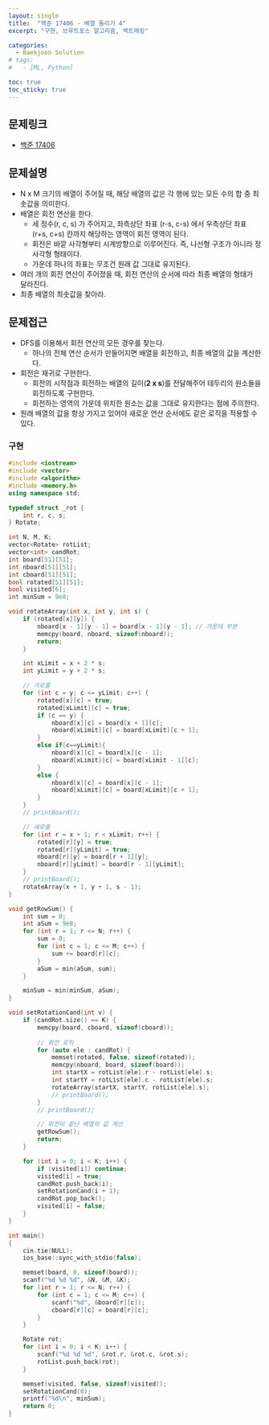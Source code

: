 ```yaml
---
layout: single
title:  "백준 17406 - 배열 돌리기 4"
excerpt: "구현, 브루트포스 알고리즘, 백트래킹"

categories:
  - Baekjoon Solution
# tags:
#   - [ML, Python]

toc: true
toc_sticky: true
---
```


## 문제링크
- [백준 17406](https://www.acmicpc.net/problem/17406)

## 문제설명
- N x M 크기의 배열이 주어질 때, 해당 배열의 값은 각 행에 있는 모든 수의 합 중 최솟값을 의미한다.
- 배열은 회전 연산을 한다.
    - 세 정수(r, c, s) 가 주어지고, 좌측상단 좌표 (r-s, c-s) 에서 우측상단 좌표(r+s, c+s) 칸까지 해당하는 영역이 회전 영역이 된다.
    - 회전은 바깥 사각형부터 시계방향으로 이루어진다. 즉, 나선형 구조가 아니라 정사각형 형태이다.
    - 가운데 하나의 좌표는 무조건 원래 값 그대로 유지된다.
- 여러 개의 회전 연산이 주어졌을 때, 회전 연산의 순서에 따라 최종 배열의 형태가 달라진다.
- 최종 배열의 최솟값을 찾아라.

## 문제접근
- DFS를 이용해서 회전 연산의 모든 경우를 찾는다.
    - 하나의 전체 연산 순서가 만들어지면 배열을 회전하고, 최종 배열의 값을 계산한다.
- 회전은 재귀로 구현한다. 
    - 회전의 시작점과 회전하는 배열의 길이(**2 x s**)를 전달해주어 테두리의 원소들을 회전하도록 구현한다.
    - 회전하는 영역의 가운데 위치한 원소는 값을 그대로 유지한다는 점에 주의한다.
- 원래 배열의 값을 항상 가지고 있어야 새로운 연산 순서에도 같은 로직을 적용할 수 있다.

### 구현
```c++
#include <iostream>
#include <vector>
#include <algorithm>
#include <memory.h>
using namespace std;

typedef struct _rot {
	int r, c, s;
} Rotate;

int N, M, K;
vector<Rotate> rotList;
vector<int> candRot;
int board[51][51];
int nboard[51][51];
int cboard[51][51];
bool rotated[51][51];
bool visited[6];
int minSum = 9e8;

void rotateArray(int x, int y, int s) {
	if (rotated[x][y]) {
		nboard[x - 1][y - 1] = board[x - 1][y - 1]; // 가운데 부분
		memcpy(board, nboard, sizeof(nboard));
		return;
	}

	int xLimit = x + 2 * s;
	int yLimit = y + 2 * s;

	// 가로줄
	for (int c = y; c <= yLimit; c++) {
		rotated[x][c] = true;
		rotated[xLimit][c] = true;
		if (c == y) {
			nboard[x][c] = board[x + 1][c];
			nboard[xLimit][c] = board[xLimit][c + 1];
		}
		else if(c==yLimit){
			nboard[x][c] = board[x][c - 1];
			nboard[xLimit][c] = board[xLimit - 1][c];
		}
		else {
			nboard[x][c] = board[x][c - 1];
			nboard[xLimit][c] = board[xLimit][c + 1];
		}
	}
	// printBoard();

	// 세로줄
	for (int r = x + 1; r < xLimit; r++) {
		rotated[r][y] = true;
		rotated[r][yLimit] = true;
		nboard[r][y] = board[r + 1][y];
		nboard[r][yLimit] = board[r - 1][yLimit];
	}
	// printBoard();
	rotateArray(x + 1, y + 1, s - 1);
}

void getRowSum() {
	int sum = 0;
	int aSum = 9e8;
	for (int r = 1; r <= N; r++) {
		sum = 0;
		for (int c = 1; c <= M; c++) {
			sum += board[r][c];
		}
		aSum = min(aSum, sum);
	}

	minSum = min(minSum, aSum);
}

void setRotationCand(int v) {
	if (candRot.size() == K) {
		memcpy(board, cboard, sizeof(cboard));
		
		// 회전 로직
		for (auto ele : candRot) {
			memset(rotated, false, sizeof(rotated));
			memcpy(nboard, board, sizeof(board));
			int startX = rotList[ele].r - rotList[ele].s;
			int startY = rotList[ele].c - rotList[ele].s;
			rotateArray(startX, startY, rotList[ele].s);
			// printBoard();
		}
		// printBoard();

		// 회전이 끝난 배열의 값 계산
		getRowSum();
		return;
	}

	for (int i = 0; i < K; i++) {
		if (visited[i]) continue;
		visited[i] = true;
		candRot.push_back(i);
		setRotationCand(i + 1);
		candRot.pop_back();
		visited[i] = false;
	}
}

int main()
{
	cin.tie(NULL);
	ios_base::sync_with_stdio(false);

	memset(board, 0, sizeof(board));
	scanf("%d %d %d", &N, &M, &K);
	for (int r = 1; r <= N; r++) {
		for (int c = 1; c <= M; c++) {
			scanf("%d", &board[r][c]);
			cboard[r][c] = board[r][c];
		}
	}

	Rotate rot;
	for (int i = 0; i < K; i++) {
		scanf("%d %d %d", &rot.r, &rot.c, &rot.s);
		rotList.push_back(rot);
	}

	memset(visited, false, sizeof(visited));
	setRotationCand(0);
	printf("%d\n", minSum);
	return 0;
}
```

